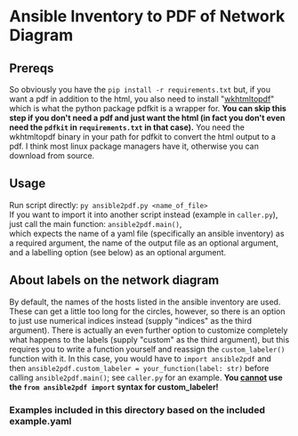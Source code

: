 # Ansible Inventory to PDF of Network Diagram

## Prereqs
So obviously you have the `pip install -r requirements.txt` but, if you want a pdf in addition to the html, you also need to install "[wkhtmltopdf](https://wkhtmltopdf.org/downloads.html)" which is what the python package pdfkit is a wrapper for. **You can skip this step if you don't need a pdf and just want the html (in fact you don't even need the `pdfkit` in `requirements.txt` in that case).** You need the wkhtmltopdf binary in your path for pdfkit to convert the html output to a pdf. I think most linux package managers have it, otherwise you can download from source.

## Usage
Run script directly: `py ansible2pdf.py <name_of_file>`\
If you want to import it into another script instead (example in `caller.py`), just call the main function: `ansible2pdf.main()`,\
which expects the name of a yaml file (specifically an ansible inventory) as a required argument, the name of the output file as an optional argument, and a labelling option (see below) as an optional argument.

## About labels on the network diagram
By default, the names of the hosts listed in the ansible inventory are used. These can get a little too long for the circles, however, so there is an option to just use numerical indices instead (supply "indices" as the third argument). There is actually an even further option to customize completely what happens to the labels (supply "custom" as the third argument), but this requires you to write a function yourself and reassign the  `custom_labeler()` function with it. In this case, you would have to `import ansible2pdf` and then `ansible2pdf.custom_labeler = your_function(label: str)` before calling `ansible2pdf.main()`; see `caller.py` for an example. **You <u>cannot</u> use the `from ansible2pdf import` syntax for custom_labeler!**

### Examples included in this directory based on the included example.yaml